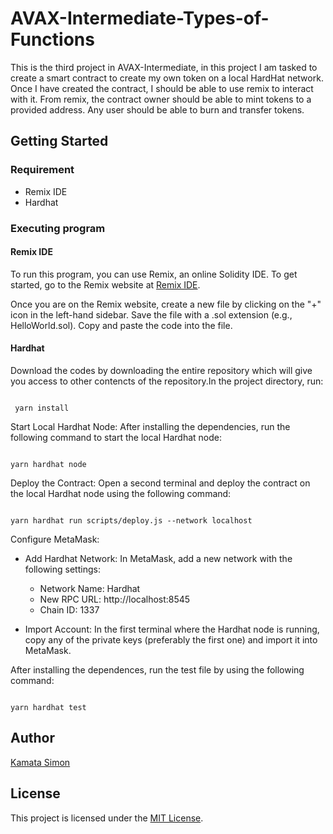 # AVAX-Intermediate-Types-of-Functions

This is the third project in AVAX-Intermediate, in this project I am tasked to create a smart contract to create my own token on a local HardHat network. Once I have created the contract, I should be able to use remix to interact with it. From remix, the contract owner should be able to mint tokens to a provided address. Any user should be able to burn and transfer tokens.

## Getting Started

### Requirement

- Remix IDE
- Hardhat

### Executing program

#### Remix IDE

To run this program, you can use Remix, an online Solidity IDE. To get started, go to the Remix website at [Remix IDE](https://remix.ethereum.org/).

Once you are on the Remix website, create a new file by clicking on the "+" icon in the left-hand sidebar. Save the file with a .sol extension (e.g., HelloWorld.sol). Copy and paste the code into the file.

#### Hardhat

Download the codes by downloading the entire repository which will give you access to other contencts of the repository.In the project directory,  run:

```shell

 yarn install

```

Start Local Hardhat Node:
After installing the dependencies, run the following command to start the local Hardhat node:

```shell

yarn hardhat node

```

Deploy the Contract:
Open a second terminal and deploy the contract on the local Hardhat node using the following command:

```shell

yarn hardhat run scripts/deploy.js --network localhost

```

Configure MetaMask:
   - Add Hardhat Network: In MetaMask, add a new network with the following settings:
     - Network Name: Hardhat
     - New RPC URL: http://localhost:8545
     - Chain ID: 1337

   - Import Account: In the first terminal where the Hardhat node is running, copy any of the private keys (preferably the first one) and import it into MetaMask.

After installing the dependences, run the test file by using the following command:

```shell

yarn hardhat test
```

## Author

[Kamata Simon](https://github.com/kamatasimon)

## License

This project is licensed under the [MIT License](LICENSE).
